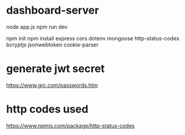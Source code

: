 # dashboard-server
node app.js
npm run dev

npm init
npm install express cors dotenv mongoose http-status-codes bcryptjs jsonwebtoken cookie-parser

# generate jwt secret
https://www.grc.com/passwords.htm

# http codes used
https://www.npmjs.com/package/http-status-codes


